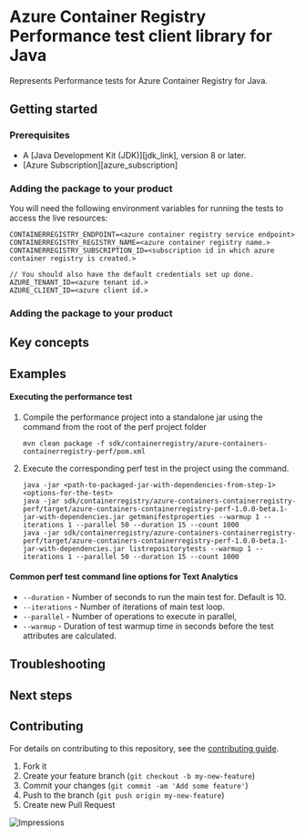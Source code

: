 # Azure Container Registry Performance test client library for Java

Represents Performance tests for Azure Container Registry for Java.

## Getting started

### Prerequisites

- A [Java Development Kit (JDK)][jdk_link], version 8 or later.
- [Azure Subscription][azure_subscription]

### Adding the package to your product

You will need the following environment variables for running the tests to access the live resources:

```
CONTAINERREGISTRY_ENDPOINT=<azure container registry service endpoint>
CONTAINERREGISTRY_REGISTRY_NAME=<azure container registry name.>
CONTAINERREGISTRY_SUBSCRIPTION_ID=<subscription id in which azure container registry is created.>

// You should also have the default credentials set up done.
AZURE_TENANT_ID=<azure tenant id.>
AZURE_CLIENT_ID=<azure client id.>
```

### Adding the package to your product
## Key concepts

## Examples
#### Executing the performance test
1. Compile the performance project into a standalone jar using the command from the root of the perf project folder
   ```
   mvn clean package -f sdk/containerregistry/azure-containers-containerregistry-perf/pom.xml

2. Execute the corresponding perf test in the project using the command.
   ```
   java -jar <path-to-packaged-jar-with-dependencies-from-step-1> <options-for-the-test>
   java -jar sdk/containerregistry/azure-containers-containerregistry-perf/target/azure-containers-containerregistry-perf-1.0.0-beta.1-jar-with-dependencies.jar getmanifestproperties --warmup 1 --iterations 1 --parallel 50 --duration 15 --count 1000
   java -jar sdk/containerregistry/azure-containers-containerregistry-perf/target/azure-containers-containerregistry-perf-1.0.0-beta.1-jar-with-dependencies.jar listrepositorytests --warmup 1 --iterations 1 --parallel 50 --duration 15 --count 1000

#### Common perf test command line options for Text Analytics
- `--duration` - Number of seconds to run the main test for. Default is 10.
- `--iterations` - Number of iterations of main test loop.
- `--parallel` - Number of operations to execute in parallel,
- `--warmup` - Duration of test warmup time in seconds before the test attributes are calculated.


## Troubleshooting

## Next steps

## Contributing

For details on contributing to this repository, see the [contributing guide](https://github.com/Azure/azure-sdk-for-java/blob/master/CONTRIBUTING.md).

1. Fork it
1. Create your feature branch (`git checkout -b my-new-feature`)
1. Commit your changes (`git commit -am 'Add some feature'`)
1. Push to the branch (`git push origin my-new-feature`)
1. Create new Pull Request

![Impressions](https://azure-sdk-impressions.azurewebsites.net/api/impressions/azure-sdk-for-java%2Fsdk%template%2Fperf-test-core%2FREADME.png)
